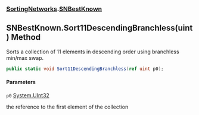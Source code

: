 ### [SortingNetworks](SortingNetworks.md 'SortingNetworks').[SNBestKnown](SortingNetworks.SNBestKnown.md 'SortingNetworks.SNBestKnown')

## SNBestKnown.Sort11DescendingBranchless(uint) Method

Sorts a collection of 11 elements in descending order using branchless min/max swap.

```csharp
public static void Sort11DescendingBranchless(ref uint p0);
```
#### Parameters

<a name='SortingNetworks.SNBestKnown.Sort11DescendingBranchless(uint).p0'></a>

`p0` [System.UInt32](https://docs.microsoft.com/en-us/dotnet/api/System.UInt32 'System.UInt32')

the reference to the first element of the collection